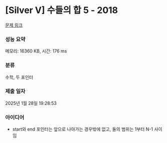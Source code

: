 # [Silver V] 수들의 합 5 - 2018 

[문제 링크](https://www.acmicpc.net/problem/2018) 

### 성능 요약

메모리: 16360 KB, 시간: 176 ms

### 분류

수학, 두 포인터

### 제출 일자

2025년 1월 28일 19:28:53

### 아이디어
* start와 end 포인터는 앞으로 나아가는 경우밖에 없고, 둘의 범위는 1부터 N-1 사이임

